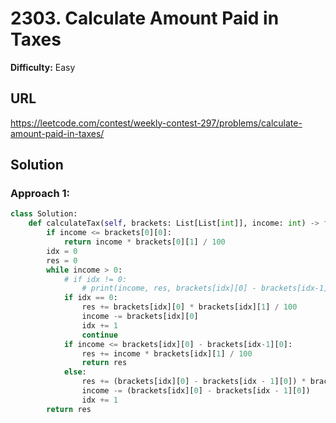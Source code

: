 # 2303. Calculate Amount Paid in Taxes
**Difficulty:** Easy

## URL

https://leetcode.com/contest/weekly-contest-297/problems/calculate-amount-paid-in-taxes/

## Solution

### Approach 1:

```python
class Solution:
    def calculateTax(self, brackets: List[List[int]], income: int) -> float:
        if income <= brackets[0][0]:
            return income * brackets[0][1] / 100
        idx = 0
        res = 0
        while income > 0:
            # if idx != 0:
                # print(income, res, brackets[idx][0] - brackets[idx-1][0])
            if idx == 0:
                res += brackets[idx][0] * brackets[idx][1] / 100
                income -= brackets[idx][0]
                idx += 1
                continue
            if income <= brackets[idx][0] - brackets[idx-1][0]:
                res += income * brackets[idx][1] / 100
                return res
            else:
                res += (brackets[idx][0] - brackets[idx - 1][0]) * brackets[idx][1] / 100
                income -= (brackets[idx][0] - brackets[idx - 1][0])
                idx += 1
        return res
```

